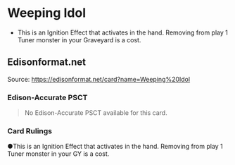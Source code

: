 # Weeping Idol

*   This is an Ignition Effect that activates in the hand. Removing from play 1 Tuner monster in your Graveyard is a cost.

## Edisonformat.net

Source: https://edisonformat.net/card?name=Weeping%20Idol

### Edison-Accurate PSCT

> No Edison-Accurate PSCT available for this card.

### Card Rulings

●This is an Ignition Effect that activates in the hand. Removing from play 1 Tuner monster in your GY is a cost.
            